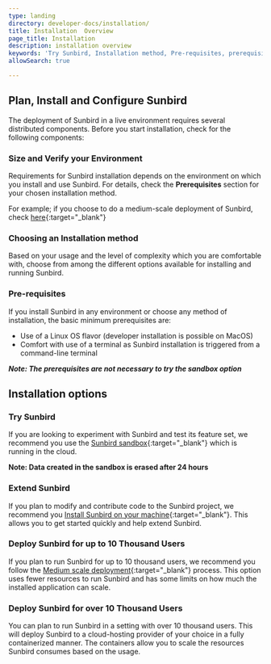 ```yaml
---
type: landing
directory: developer-docs/installation/
title: Installation  Overview
page_title: Installation
description: installation overview
keywords: 'Try Sunbird, Installation method, Pre-requisites, prerequisites, Sandbox, Deployment'
allowSearch: true

---
```


## Plan, Install and Configure Sunbird 
The deployment of Sunbird in a live environment requires several distributed components. Before you start installation, check for the following components:

### Size and Verify your Environment

Requirements for Sunbird installation depends on the environment on which you install and use Sunbird. 
For details, check the **Prerequisites** section for your chosen installation method. 

For example; if you choose to do a medium-scale deployment of Sunbird, check [here](http://www.sunbird.org/developer-docs/installation/medium_scale_deploy/#pre-requisites){:target="_blank"} 

### Choosing an Installation method

Based on your usage and the level of complexity which you are comfortable with, choose from among the different options available for installing and running Sunbird.

### Pre-requisites

If you install Sunbird in any environment or choose any method of installation, the basic minimum prerequisites are: 

   - Use of a Linux OS flavor (developer installation is possible on MacOS)
   - Comfort with use of a terminal as Sunbird installation is triggered from a command-line terminal

***Note: The prerequisites are not necessary to try the sandbox option***

## Installation options

### Try Sunbird

If you are looking to experiment with Sunbird and test its feature set, we recommend you use the [Sunbird sandbox](https://staging.open-sunbird.org/){:target="_blank"} which is running in the cloud. 

**Note: Data created in the sandbox is erased after 24 hours**

### Extend Sunbird

If you plan to modify and contribute code to the Sunbird project, we recommend you [Install Sunbird on your machine](developer-docs/installation/installing_sunbirdon_machine/){:target="_blank"}. This allows you to get started quickly and help extend Sunbird.

### Deploy Sunbird for up to 10 Thousand Users

If you plan to run Sunbird for up to 10 thousand users, we recommend you follow the [Medium scale deployment](developer-docs/installation/medium_scale_deploy/){:target="_blank"} process. This option uses fewer resources to run Sunbird and has some limits on how much the installed application can scale.

### Deploy Sunbird for over 10 Thousand Users 

You can plan to run Sunbird in a setting with over 10 thousand users. This will deploy Sunbird to a cloud-hosting provider of your choice in a fully containerized manner. The containers allow you to scale the resources Sunbird consumes based on the usage.

